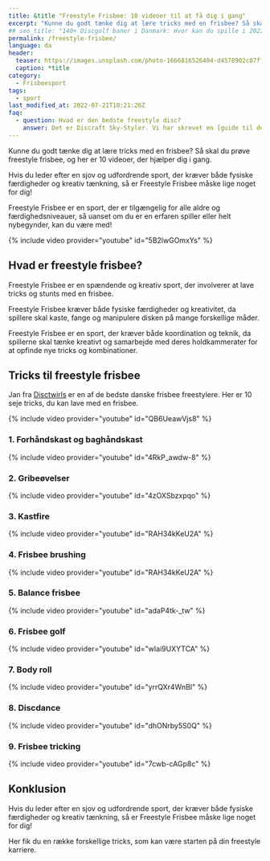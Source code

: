 ```yaml
---
title: &title "Freestyle Frisbee: 10 videoer til at få dig i gang"
excerpt: "Kunne du godt tænke dig at lære tricks med en frisbee? Så skal du prøve freestyle frisbee, og her er 10 videoer, der hjælper dig i gang."
## seo_title: "140+ Discgolf baner i Danmark: Hvor kan du spille i 2022?"
permalink: /freestyle-frisbee/
language: da
header:
  teaser: https://images.unsplash.com/photo-1666816526404-d4578902c87f?ixlib=rb-4.0.3&ixid=MnwxMjA3fDB8MHxwaG90by1wYWdlfHx8fGVufDB8fHx8&auto=format&fit=crop&h=300&w=400&q=10
  caption: *title
category:
  - Frisbeesport
tags:
  - sport
last_modified_at: 2022-07-21T10:21:26Z
faq:
  - question: Hvad er den bedste freestyle disc?
    answer: Det er Discraft Sky-Styler. Vi har skrevet en [guide til den bedste freestyle frisbee](/bedste-frisbee-til-freestyle/).
---
```


Kunne du godt tænke dig at lære tricks med en frisbee? Så skal du prøve freestyle frisbee, og her er 10 videoer, der hjælper dig i gang.

Hvis du leder efter en sjov og udfordrende sport, der kræver både fysiske færdigheder og kreativ tænkning, så er Freestyle Frisbee måske lige noget for dig!

Freestyle Frisbee er en sport, der er tilgængelig for alle aldre og færdighedsniveauer, så uanset om du er en erfaren spiller eller helt nybegynder, kan du være med!

{% include video provider="youtube" id="5B2lwGOmxYs" %}

## Hvad er freestyle frisbee?

Freestyle Frisbee er en spændende og kreativ sport, der involverer at lave tricks og stunts med en frisbee.

Freestyle Frisbee kræver både fysiske færdigheder og kreativitet, da spillere skal kaste, fange og manipulere disken på mange forskellige måder.

Freestyle Frisbee er en sport, der kræver både koordination og teknik, da spillerne skal tænke kreativt og samarbejde med deres holdkammerater for at opfinde nye tricks og kombinationer.

## Tricks til freestyle frisbee

Jan fra [Disctwirls](https://www.youtube.com/user/disctwirls) er en af de bedste danske frisbee freestylere. Her er 10 seje tricks, du kan lave med en frisbee.

{% include video provider="youtube" id="QB6UeawVjs8" %}

### 1. Forhåndskast og baghåndskast

{% include video provider="youtube" id="4RkP_awdw-8" %}

### 2. Gribeøvelser

{% include video provider="youtube" id="4zOXSbzxpqo" %}

### 3. Kastfire

{% include video provider="youtube" id="RAH34kKeU2A" %}

### 4. Frisbee brushing

{% include video provider="youtube" id="RAH34kKeU2A" %}

### 5. Balance frisbee

{% include video provider="youtube" id="adaP4tk-_tw" %}

### 6. Frisbee golf

{% include video provider="youtube" id="wIai9UXYTCA" %}

### 7. Body roll

{% include video provider="youtube" id="yrrQXr4WnBI" %}

### 8. Discdance

{% include video provider="youtube" id="dhONrby5S0Q" %}

### 9. Frisbee tricking

{% include video provider="youtube" id="7cwb-cAGp8c" %}

## Konklusion

Hvis du leder efter en sjov og udfordrende sport, der kræver både fysiske færdigheder og kreativ tænkning, så er Freestyle Frisbee måske lige noget for dig!

Her fik du en række forskellige tricks, som kan være starten på din freestyle karriere.